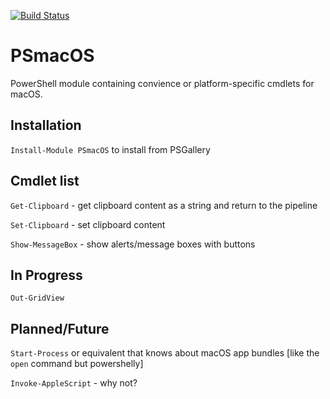 [![Build Status](https://travis-ci.com/charlieschmidt/PSmacOS.svg?branch=master)](https://travis-ci.com/charlieschmidt/PSmacOS)

PSmacOS
========

PowerShell module containing convience or platform-specific cmdlets for macOS.

## Installation

`Install-Module PSmacOS` to install from PSGallery

## Cmdlet list

`Get-Clipboard` - get clipboard content as a string and return to the pipeline

`Set-Clipboard` - set clipboard content

`Show-MessageBox` - show alerts/message boxes with buttons

## In Progress

`Out-GridView`

## Planned/Future

`Start-Process` or equivalent that knows about macOS app bundles [like the `open` command but powershelly]

`Invoke-AppleScript` - why not?
